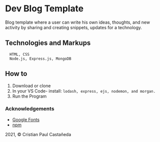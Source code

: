 # Dev Blog Template
Blog template where a user can write his own ideas, thoughts, and new activity by sharing and creating snippets, updates for a technology.

## Technologies and Markups
```
  HTML, CSS
  Node.js, Express.js, MongoDB
```

## How to
1. Download or clone
2. In your VS Code- install: `lodash, express, ejs, nodemon, and morgan.`
3. Run the Program

### Acknowledgements
* [Google Fonts](https://fonts.google.com/)
* [npm](https://www.npmjs.com/)

2021, &copy; Cristian Paul Castañeda
